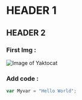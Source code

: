 # HEADER 1
## HEADER 2
### First Img :
![Image of Yaktocat](https://octodex.github.com/images/yaktocat.png)
### Add code :
``` javascript
var Myvar = "Hello World";
```
